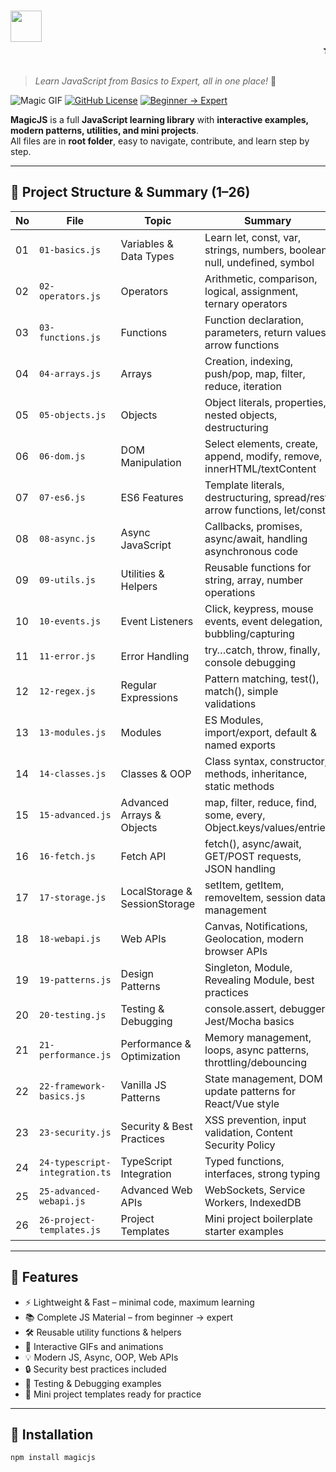 # <img src="assets/magic-title.gif" width="50"/> <marquee behavior="scroll" direction="left">✨ MagicJS ✨</marquee>
> _Learn JavaScript from Basics to Expert, all in one place!_ 🌟

![Magic GIF](assets/magic.gif)
[![GitHub License](https://img.shields.io/badge/license-MIT-green?style=flat-square)](LICENSE)
[![Beginner → Expert](https://img.shields.io/badge/Level-Beginner%20→%20Expert-blue?style=flat-square)](https://github.com/herfando/MagicJS)

**MagicJS** is a full **JavaScript learning library** with **interactive examples, modern patterns, utilities, and mini projects**.  
All files are in **root folder**, easy to navigate, contribute, and learn step by step.

---

## 📂 Project Structure & Summary (1–26)

| No | File | Topic | Summary |
|----|------|-------|---------|
|01|`01-basics.js`|Variables & Data Types|Learn let, const, var, strings, numbers, boolean, null, undefined, symbol|
|02|`02-operators.js`|Operators|Arithmetic, comparison, logical, assignment, ternary operators|
|03|`03-functions.js`|Functions|Function declaration, parameters, return values, arrow functions|
|04|`04-arrays.js`|Arrays|Creation, indexing, push/pop, map, filter, reduce, iteration|
|05|`05-objects.js`|Objects|Object literals, properties, nested objects, destructuring|
|06|`06-dom.js`|DOM Manipulation|Select elements, create, append, modify, remove, innerHTML/textContent|
|07|`07-es6.js`|ES6 Features|Template literals, destructuring, spread/rest, arrow functions, let/const|
|08|`08-async.js`|Async JavaScript|Callbacks, promises, async/await, handling asynchronous code|
|09|`09-utils.js`|Utilities & Helpers|Reusable functions for string, array, number operations|
|10|`10-events.js`|Event Listeners|Click, keypress, mouse events, event delegation, bubbling/capturing|
|11|`11-error.js`|Error Handling|try…catch, throw, finally, console debugging|
|12|`12-regex.js`|Regular Expressions|Pattern matching, test(), match(), simple validations|
|13|`13-modules.js`|Modules|ES Modules, import/export, default & named exports|
|14|`14-classes.js`|Classes & OOP|Class syntax, constructor, methods, inheritance, static methods|
|15|`15-advanced.js`|Advanced Arrays & Objects|map, filter, reduce, find, some, every, Object.keys/values/entries|
|16|`16-fetch.js`|Fetch API|fetch(), async/await, GET/POST requests, JSON handling|
|17|`17-storage.js`|LocalStorage & SessionStorage|setItem, getItem, removeItem, session data management|
|18|`18-webapi.js`|Web APIs|Canvas, Notifications, Geolocation, modern browser APIs|
|19|`19-patterns.js`|Design Patterns|Singleton, Module, Revealing Module, best practices|
|20|`20-testing.js`|Testing & Debugging|console.assert, debugger, Jest/Mocha basics|
|21|`21-performance.js`|Performance & Optimization|Memory management, loops, async patterns, throttling/debouncing|
|22|`22-framework-basics.js`|Vanilla JS Patterns|State management, DOM update patterns for React/Vue style|
|23|`23-security.js`|Security & Best Practices|XSS prevention, input validation, Content Security Policy|
|24|`24-typescript-integration.ts`|TypeScript Integration|Typed functions, interfaces, strong typing|
|25|`25-advanced-webapi.js`|Advanced Web APIs|WebSockets, Service Workers, IndexedDB|
|26|`26-project-templates.js`|Project Templates|Mini project boilerplate starter examples|

---

## 🚀 Features

- ⚡ Lightweight & Fast – minimal code, maximum learning  
- 📚 Complete JS Material – from beginner → expert  
- 🛠️ Reusable utility functions & helpers  
- 🎨 Interactive GIFs and animations  
- 💡 Modern JS, Async, OOP, Web APIs  
- 🔒 Security best practices included  
- 🧪 Testing & Debugging examples  
- 🎁 Mini project templates ready for practice  

---

## 📌 Installation

````bash
npm install magicjs
